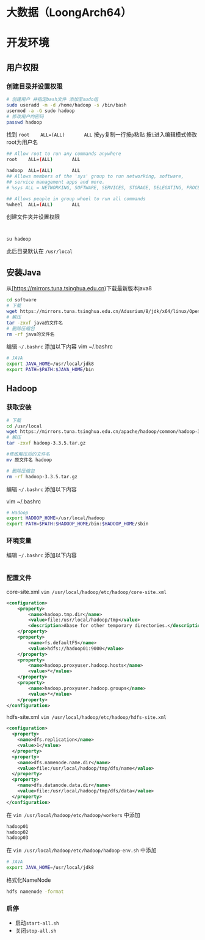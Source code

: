 # 大数据（LoongArch64）

# 开发环境

## 用户权限

### 创建目录并设置权限

```bash
# 创建用户 并指定bash文件 添加至sudo组
sudo useradd -m -d /home/hadoop -s /bin/bash
usermod -a -G sudo hadoop
# 修改用户的密码
passwd hadoop
```

找到 `root    ALL=(ALL)       ALL` 按`yy`复制一行按`p`粘贴  按`i`进入编辑模式修改root为用户名

```bash
## Allow root to run any commands anywhere
root    ALL=(ALL)       ALL

hadoop  ALL=(ALL)       ALL
## Allows members of the 'sys' group to run networking, software,
## service management apps and more.
# %sys ALL = NETWORKING, SOFTWARE, SERVICES, STORAGE, DELEGATING, PROCESSES, LOCATE, DRIVERS

## Allows people in group wheel to run all commands
%wheel  ALL=(ALL)       ALL
```


创建文件夹并设置权限

```bashrc


su hadoop
```

此后目录默认在 `/usr/local`

## 安装Java

从[https://mirrors.tuna.tsinghua.edu.cn)下载最新版本java8

```bash
cd software
# 下载
wget https://mirrors.tuna.tsinghua.edu.cn/Adusrium/8/jdk/x64/linux/OpenJDK8U-jdk_x64_linux_hotspot_8u422b05.tar.gz
# 解压
tar -zxvf java的文件名
# 删除压缩包
rm -rf java的文件名
```

编辑 `~/.bashrc` 添加以下内容
vim ~/.bashrc

```bash
# JAVA
export JAVA_HOME=/usr/local/jdk8
export PATH=$PATH:$JAVA_HOME/bin
```

## Hadoop

### 获取安装

```bash
# 下载
cd /usr/local
wget https://mirrors.tuna.tsinghua.edu.cn/apache/hadoop/common/hadoop-3.3.5/hadoop-3.3.5.tar.gz
# 解压
tar -zxvf hadoop-3.3.5.tar.gz

#修改解压后的文件名
mv 原文件名 hadoop

# 删除压缩包
rm -rf hadoop-3.3.5.tar.gz
```

编辑 `~/.bashrc` 添加以下内容

vim ~/.bashrc

```bash
# Hadoop
export HADOOP_HOME=/usr/local/hadoop
export PATH=$PATH:$HADOOP_HOME/bin:$HADOOP_HOME/sbin

```

### 环境变量

编辑 `~/.bashrc` 添加以下内容

```bash

```

### 配置文件

core-site.xml `vim /usr/local/hadoop/etc/hadoop/core-site.xml` 

```xml
<configuration>
    <property>
        <name>hadoop.tmp.dir</name>
        <value>file:/usr/local/hadoop/tmp</value>
        <description>Abase for other temporary directories.</description>
    </property>
    <property>
        <name>fs.defaultFS</name>
        <value>hdfs://hadoop01:9000</value>
    </property>
    <property>
        <name>hadoop.proxyuser.hadoop.hosts</name>
        <value>*</value>
    </property>
    <property>
        <name>hadoop.proxyuser.hadoop.groups</name>
        <value>*</value>
    </property>
</configuration>
```

hdfs-site.xml `vim /usr/local/hadoop/etc/hadoop/hdfs-site.xml`

```xml
<configuration>
  <property>
    <name>dfs.replication</name>
    <value>1</value>
  </property>
  <property>
    <name>dfs.namenode.name.dir</name>
    <value>file:/usr/local/hadoop/tmp/dfs/name</value>
  </property>
  <property>
    <name>dfs.datanode.data.dir</name>
    <value>file:/usr/local/hadoop/tmp/dfs/data</value>
  </property>
</configuration>
```

在 `vim /usr/local/hadoop/etc/hadoop/workers` 中添加

```bash
hadoop01
hadoop02
hadoop03
```


在 `vim /usr/local/hadoop/etc/hadoop/hadoop-env.sh` 中添加

```bash
# JAVA
export JAVA_HOME=/usr/local/jdk8
```


格式化NameNode

```bash
hdfs namenode -format
```

### 启停

- 启动`start-all.sh`
- 关闭`stop-all.sh`
